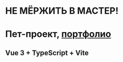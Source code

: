 # НЕ МЁРЖИТЬ В МАСТЕР!

# Пет-проект, [портфолио](https://portfolio-okir.onrender.com/)

## Vue 3 + TypeScript + Vite
